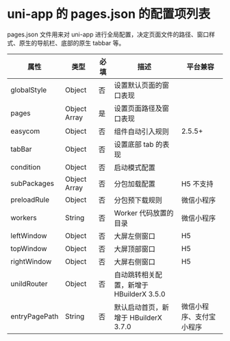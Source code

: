 # uni-app 的 pages.json 的配置项列表

pages.json 文件用来对 uni-app 进行全局配置，决定页面文件的路径、窗口样式、原生的导航栏、底部的原生 tabbar 等。

| 属性          | 类型         | 必填 | 描述                                     | 平台兼容                 |
| ------------- | ------------ | ---- | ---------------------------------------- | ------------------------ |
| globalStyle   | Object       | 否   | 设置默认页面的窗口表现                   |                          |
| pages         | Object Array | 是   | 设置页面路径及窗口表现                   |                          |
| easycom       | Object       | 否   | 组件自动引入规则                         | 2.5.5+                   |
| tabBar        | Object       | 否   | 设置底部 tab 的表现                      |                          |
| condition     | Object       | 否   | 启动模式配置                             |                          |
| subPackages   | Object Array | 否   | 分包加载配置                             | H5 不支持                |
| preloadRule   | Object       | 否   | 分包预下载规则                           | 微信小程序               |
| workers       | String       | 否   | Worker 代码放置的目录                    | 微信小程序               |
| leftWindow    | Object       | 否   | 大屏左侧窗口                             | H5                       |
| topWindow     | Object       | 否   | 大屏顶部窗口                             | H5                       |
| rightWindow   | Object       | 否   | 大屏右侧窗口                             | H5                       |
| uniIdRouter   | Object       | 否   | 自动跳转相关配置，新增于 HBuilderX 3.5.0 |                          |
| entryPagePath | String       | 否   | 默认启动首页，新增于 HBuilderX 3.7.0     | 微信小程序、支付宝小程序 |
